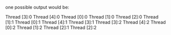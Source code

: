 one possible output would be:

Thread [3]:0
Thread [4]:0
Thread [0]:0
Thread [1]:0
Thread [2]:0
Thread [1]:1
Thread [0]:1
Thread [4]:1
Thread [3]:1
Thread [3]:2
Thread [4]:2
Thread [0]:2
Thread [1]:2
Thread [2]:1
Thread [2]:2
